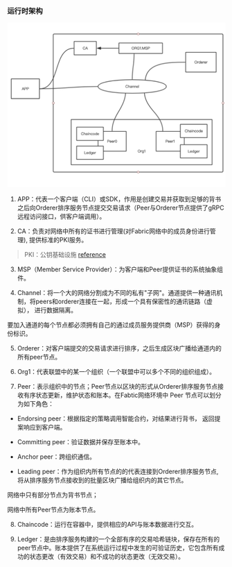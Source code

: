 ### 运行时架构 

![img](https://raw.githubusercontent.com/jgr-great/fabric-note/master/image/fw.png)  

1) APP：代表一个客户端（CLI）或SDK，作用是创建交易并获取到足够的背书之后向Orderer排序服务节点提交交易请求（Peer与Orderer节点提供了gRPC远程访问接口，供客户端调用）。

2) CA：负责对网络中所有的证书进行管理(对Fabric网络中的成员身份进行管理), 提供标准的PKI服务。

> PKI：公钥基础设施 [reference](https://hyperledger-fabric.readthedocs.io/en/latest/identity/identity.html)

3) MSP（Member Service Provider）：为客户端和Peer提供证书的系统抽象组件。

4) Channel：将一个大的网络分割成为不同的私有"子网"。通道提供一种通讯机制，将peers和orderer连接在一起，形成一个具有保密性的通讯链路（虚拟）， 进行数据隔离。

要加入通道的每个节点都必须拥有自己的通过成员服务提供商（MSP）获得的身份标识。

5) Orderer：对客户端提交的交易请求进行排序，之后生成区块广播给通道内的所有peer节点。

6) Org1：代表联盟中的某一个组织（一个联盟中可以多个不同的组织组成）。

7) Peer：表示组织中的节点；Peer节点以区块的形式从Orderer排序服务节点接收有序状态更新，维护状态和账本。在Fabtic网络环境中 Peer 节点可以划分为如下角色：

* Endorsing peer：根据指定的策略调用智能合约，对结果进行背书， 返回提案响应到客户端。
* Committing peer：验证数据并保存至账本中。

* Anchor peer：跨组织通信。

* Leading peer：作为组织内所有节点的的代表连接到Orderer排序服务节点, 将从排序服务节点接收到的批量区块广播给组织内的其它节点。

网络中只有部分节点为背书节点； 

网络中所有Peer节点为账本节点。

8) Chaincode：运行在容器中，提供相应的API与账本数据进行交互。

9) Ledger：是由排序服务构建的一个全部有序的交易哈希链块，保存在所有的peer节点中。账本提供了在系统运行过程中发生的可验证历史，它包含所有成功的状态更改（有效交易）和不成功的状态更改（无效交易）。



